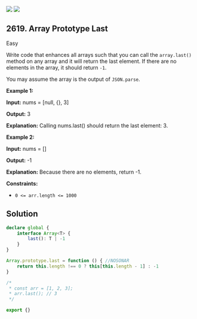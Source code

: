 [![](https://img.shields.io/github/stars/javadev/LeetCode-in-Java?label=Stars&style=flat-square)](https://github.com/javadev/LeetCode-in-Java)
[![](https://img.shields.io/github/forks/javadev/LeetCode-in-Java?label=Fork%20me%20on%20GitHub%20&style=flat-square)](https://github.com/javadev/LeetCode-in-Java/fork)

## 2619\. Array Prototype Last

Easy

Write code that enhances all arrays such that you can call the `array.last()` method on any array and it will return the last element. If there are no elements in the array, it should return `-1`.

You may assume the array is the output of `JSON.parse`.

**Example 1:**

**Input:** nums = [null, {}, 3]

**Output:** 3

**Explanation:** Calling nums.last() should return the last element: 3.

**Example 2:**

**Input:** nums = []

**Output:** -1

**Explanation:** Because there are no elements, return -1.

**Constraints:**

*   `0 <= arr.length <= 1000`

## Solution

```typescript
declare global {
    interface Array<T> {
        last(): T | -1
    }
}

Array.prototype.last = function () { //NOSONAR
    return this.length !== 0 ? this[this.length - 1] : -1
}

/*
 * const arr = [1, 2, 3];
 * arr.last(); // 3
 */

export {}
```